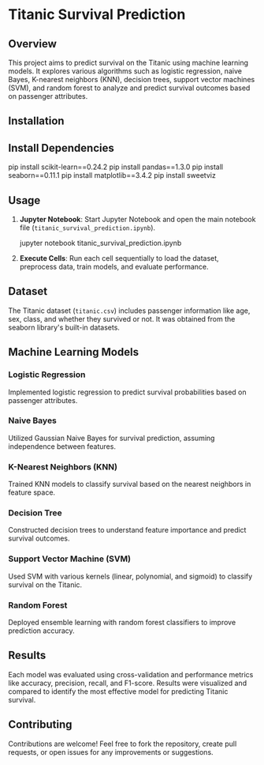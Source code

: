 # Titanic Survival Prediction

## Overview
This project aims to predict survival on the Titanic using machine learning models. It explores various algorithms such as logistic regression, naive Bayes, K-nearest neighbors (KNN), decision trees, support vector machines (SVM), and random forest to analyze and predict survival outcomes based on passenger attributes.

## Installation

## Install Dependencies

pip install scikit-learn==0.24.2
pip install pandas==1.3.0
pip install seaborn==0.11.1
pip install matplotlib==3.4.2
pip install sweetviz


## Usage
1. **Jupyter Notebook**: Start Jupyter Notebook and open the main notebook file (`titanic_survival_prediction.ipynb`).

   jupyter notebook titanic_survival_prediction.ipynb
  
2. **Execute Cells**: Run each cell sequentially to load the dataset, preprocess data, train models, and evaluate performance.

## Dataset
The Titanic dataset (`titanic.csv`) includes passenger information like age, sex, class, and whether they survived or not. It was obtained from the seaborn library's built-in datasets.

## Machine Learning Models

### Logistic Regression
Implemented logistic regression to predict survival probabilities based on passenger attributes.

### Naive Bayes
Utilized Gaussian Naive Bayes for survival prediction, assuming independence between features.

### K-Nearest Neighbors (KNN)
Trained KNN models to classify survival based on the nearest neighbors in feature space.

### Decision Tree
Constructed decision trees to understand feature importance and predict survival outcomes.

### Support Vector Machine (SVM)
Used SVM with various kernels (linear, polynomial, and sigmoid) to classify survival on the Titanic.

### Random Forest
Deployed ensemble learning with random forest classifiers to improve prediction accuracy.

## Results
Each model was evaluated using cross-validation and performance metrics like accuracy, precision, recall, and F1-score. Results were visualized and compared to identify the most effective model for predicting Titanic survival.

## Contributing
Contributions are welcome! Feel free to fork the repository, create pull requests, or open issues for any improvements or suggestions.
